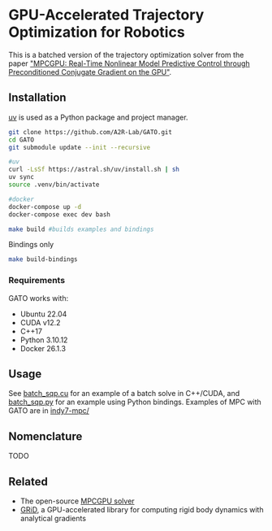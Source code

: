 # GPU-Accelerated Trajectory Optimization for Robotics

This is a batched version of the trajectory optimization solver from the paper ["MPCGPU: Real-Time Nonlinear Model Predictive Control through Preconditioned Conjugate Gradient on the GPU"](https://arxiv.org/abs/2309.08079).

## Installation

[uv](https://docs.astral.sh/uv/) is used as a Python package and project manager.

```sh
git clone https://github.com/A2R-Lab/GATO.git
cd GATO
git submodule update --init --recursive

#uv
curl -LsSf https://astral.sh/uv/install.sh | sh
uv sync
source .venv/bin/activate

#docker
docker-compose up -d
docker-compose exec dev bash

make build #builds examples and bindings
```

Bindings only

```sh
make build-bindings
```

### Requirements

GATO works with:

- Ubuntu 22.04
- CUDA v12.2
- C++17
- Python 3.10.12
- Docker 26.1.3

## Usage

See [batch_sqp.cu](examples/batch_sqp.cu) for an example of a batch solve in C++/CUDA, and [batch_sqp.py](examples/batch_sqp.py) for an example using Python bindings. Examples of MPC with GATO are in [indy7-mpc/](examples/indy7-mpc/)

## Nomenclature

TODO

## Related

- The open-source [MPCGPU solver](https://github.com/A2R-Lab/MPCGPU)
- [GRiD](https://github.com/A2R-Lab/GRiD), a GPU-accelerated library for computing rigid body dynamics with analytical gradients
